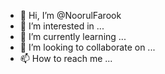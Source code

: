 - 👋 Hi, I’m @NoorulFarook
- 👀 I’m interested in ...
- 🌱 I’m currently learning ...
- 💞️ I’m looking to collaborate on ...
- 📫 How to reach me ...

<!---
NoorulFarook/NoorulFarook is a ✨ special ✨ repository because its `README.md` (this file) appears on your GitHub profile.
You can click the Preview link to take a look at your changes.
--->
